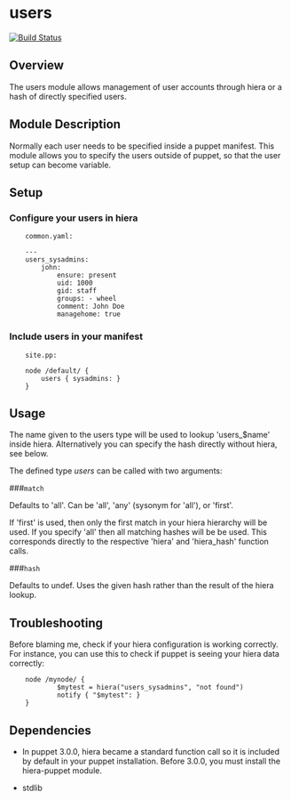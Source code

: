 users
====

[![Build Status](https://travis-ci.org/mthibaut/puppet-users.png?branch=master)](https://travis-ci.org/mthibaut/puppet-users)


Overview
--------

The users module allows management of user accounts through hiera or a
hash of directly specified users.

Module Description
-------------------

Normally each user needs to be specified inside a puppet manifest. This module allows you to specify the users outside of puppet, so that the user setup can become variable.

Setup
-----

### Configure your users in hiera

        common.yaml:

        ---
        users_sysadmins:
            john:
                ensure: present
                uid: 1000
                gid: staff
                groups: - wheel
                comment: John Doe
                managehome: true

### Include users in your manifest

        site.pp:

        node /default/ {
            users { sysadmins: }
        }

Usage
------

The name given to the users type will be used to lookup 'users_$name' inside
hiera. Alternatively you can specify the hash directly without hiera, see
below.

The defined type *users* can be called with two arguments:

###`match`

Defaults to 'all'. Can be 'all', 'any' (sysonym for 'all'), or 'first'.

If 'first' is used, then only the first match in your hiera hierarchy will be used. If you specify 'all' then all matching hashes will be be used. This corresponds directly to the respective 'hiera' and 'hiera_hash' function calls.

###`hash`

Defaults to undef. Uses the given hash rather than the result of the hiera lookup.

Troubleshooting
---------------

Before blaming me, check if your hiera configuration is working correctly. For instance, you can use this to check if puppet is seeing your hiera data correctly:

        node /mynode/ {
                $mytest = hiera("users_sysadmins", "not found")
                notify { "$mytest": }
        }


Dependencies
------------

* In puppet 3.0.0, hiera became a standard function call so it is included by default in your puppet installation. Before 3.0.0, you must install the hiera-puppet module.

* stdlib
